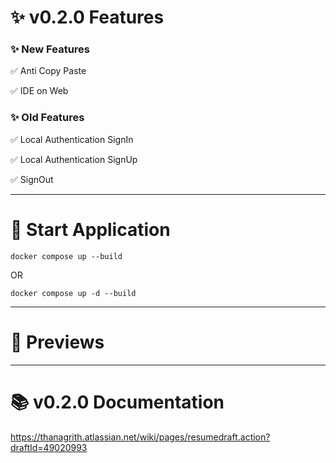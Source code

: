 # ✨ v0.2.0 Features

### ✨ New Features

✅ Anti Copy Paste

✅ IDE on Web

### ✨ Old Features

✅ Local Authentication SignIn

✅ Local Authentication SignUp

✅ SignOut

---
# 🚀 Start Application
```
docker compose up --build
```

OR

```
docker compose up -d --build
```

---
# 👀 Previews

---
# 📚 v0.2.0 Documentation
https://thanagrith.atlassian.net/wiki/pages/resumedraft.action?draftId=49020993
